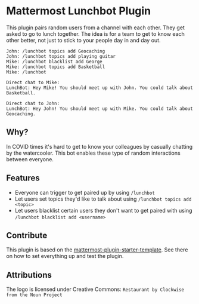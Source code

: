 # Mattermost Lunchbot Plugin
This plugin pairs random users from a channel with each other. They get asked to go to lunch together. The idea is for a team to get to know each other better, not just to stick to your people day in and day out.

```
John: /lunchbot topics add Geocaching
John: /lunchbot topics add playing guitar
Mike: /lunchbot blacklist add George
Mike: /lunchbot topics add Basketball
Mike: /lunchbot

Direct chat to Mike:
LunchBot: Hey Mike! You should meet up with John. You could talk about Basketball.

Direct chat to John:
LunchBot: Hey John! You should meet up with Mike. You could talk about Geocaching.
```


## Why?
In COVID times it's hard to get to know your colleagues by casually chatting by the watercooler. This bot enables these type of random interactions between everyone.

## Features
* Everyone can trigger to get paired up by using `/lunchbot`
* Let users set topics they'd like to talk about using `/lunchbot topics add <topic>`
* Let users blacklist certain users they don't want to get paired with using `/lunchbot blacklist add <username>`

## Contribute
This plugin is based on the [mattermost-plugin-starter-template](https://github.com/mattermost/mattermost-plugin-starter-template). See there on how to set everything up and test the plugin.

## Attributions
The logo is licensed under Creative Commons: `Restaurant by Clockwise from the Noun Project`
